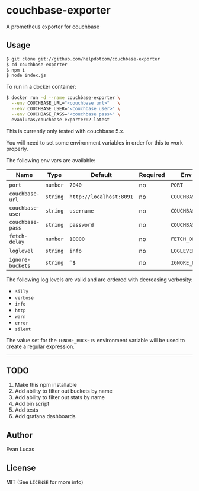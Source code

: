 # couchbase-exporter

A prometheus exporter for couchbase

## Usage

```bash
$ git clone git://github.com/helpdotcom/couchbase-exporter
$ cd couchbase-exporter
$ npm i
$ node index.js
```

To run in a docker container:

```bash
$ docker run -d --name couchbase-exporter \
  --env COUCHBASE_URL="<couchbase url>"   \
  --env COUCHBASE_USER="<couchbase user>" \
  --env COUCHBASE_PASS="<couchbase pass>" \
  evanlucas/couchbase-exporter:2-latest
```

This is currently only tested with couchbase 5.x.

You will need to set some environment variables in order for this to work properly.

The following env vars are available:

| Name | Type | Default | Required | Env Var |
| ---- | ---- | ------- | -------- | ------- |
| `port` | `number` | `7040` | no | `PORT` |
| `couchbase-url` | `string` | `http://localhost:8091` | no | `COUCHBASE_URL` |
| `couchbase-user` | `string` | `username` | no | `COUCHBASE_USER` |
| `couchbase-pass` | `string` | `password` | no | `COUCHBASE_PASS` |
| `fetch-delay` | `number` | `10000` | no | `FETCH_DELAY` |
| `loglevel` | `string` | `info` | no | `LOGLEVEL` |
| `ignore-buckets` | `string` | `^$` | no | `IGNORE_BUCKETS` |

The following log levels are valid and are ordered with decreasing verbosity:

* `silly`
* `verbose`
* `info`
* `http`
* `warn`
* `error`
* `silent`

The value set for the `IGNORE_BUCKETS` environment variable will be
used to create a regular expression.

***

## TODO

1. Make this npm installable
2. Add ability to filter out buckets by name
3. Add ability to filter out stats by name
4. Add bin script
5. Add tests
6. Add grafana dashboards

## Author

Evan Lucas

## License

MIT (See `LICENSE` for more info)
